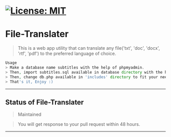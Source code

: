 # [![License: MIT](https://img.shields.io/badge/License-MIT-yellow.svg)](https://opensource.org/licenses/MIT)
# File-Translater
> This is a web app utility that can translate any file('txt', 'doc', 'docx', 'rtf', 'pdf') to the preferred language of choice.

```php
Usage
> Make a database name subtitles with the help of phpmyadmin.
> Then, import subtitles.sql available in database directory with the help of phpmyadmin.
> Then, change db.php available in 'includes' directory to fit your needs.
> That's it, Enjoy :)
```
___
## Status of File-Translater
> Maintained

> You will get response to your pull request within 48 hours.
___
